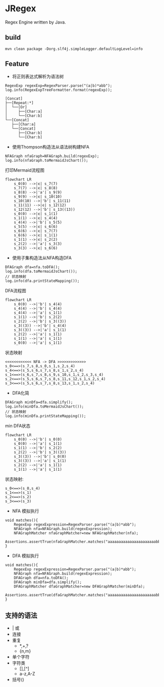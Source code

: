 # JRegex

Regex Engine written by Java.

## build

```shell
mvn clean package -Dorg.slf4j.simpleLogger.defaultLogLevel=info
```

## Feature

* 将正则表达式解析为语法树

```
RegexExp regexExp=RegexParser.parse("(a|b)*abb");
log.info(RegexExpTreeFormatter.format(regexExp));
```

```
[Concat]
├──[Repeat:*]
│  └──[Or]
│     ├──[Char:a]
│     └──[Char:b]
└──[Concat]
   ├──[Char:a]
   └──[Concat]
      ├──[Char:b]
      └──[Char:b]
```

* 使用Thompson构造法从语法树构建NFA

```
NFAGraph nfaGraph=NFAGraph.build(regexExp);
log.info(nfaGraph.toMermaidJsChart());
```

打印Mermaid流程图

```mermaid
flowchart LR
    s_0(0) -->|ϵ| s_7(7)
    s_7(7) -->|ϵ| s_8(8)
    s_8(8) -->|'a'| s_9(9)
    s_9(9) -->|ϵ| s_10(10)
    s_10(10) -->|'b'| s_11(11)
    s_11(11) -->|ϵ| s_12(12)
    s_12(12) -->|'b'| s_13((13))
    s_0(0) -->|ϵ| s_1(1)
    s_1(1) -->|ϵ| s_4(4)
    s_4(4) -->|'b'| s_5(5)
    s_5(5) -->|ϵ| s_6(6)
    s_6(6) -->|ϵ| s_7(7)
    s_6(6) -->|ϵ| s_1(1)
    s_1(1) -->|ϵ| s_2(2)
    s_2(2) -->|'a'| s_3(3)
    s_3(3) -->|ϵ| s_6(6)
```

* 使用子集构造法从NFA构造DFA

```
DFAGraph dfa=nfa.toDFA();
log.info(dfa.toMermaidJsChart());
// 状态映射
log.info(dfa.printStateMapping());
```

DFA流程图

```mermaid
flowchart LR
    s_0(0) -->|'b'| s_4(4)
    s_4(4) -->|'b'| s_4(4)
    s_4(4) -->|'a'| s_1(1)
    s_1(1) -->|'b'| s_2(2)
    s_2(2) -->|'b'| s_3((3))
    s_3((3)) -->|'b'| s_4(4)
    s_3((3)) -->|'a'| s_1(1)
    s_2(2) -->|'a'| s_1(1)
    s_1(1) -->|'a'| s_1(1)
    s_0(0) -->|'a'| s_1(1)
```

状态映射

```
<<<<<<<<<<<< NFA -> DFA >>>>>>>>>>>>>
s_0<==>(s_7,s_8,s_0,s_1,s_2,s_4)
s_4<==>(s_5,s_6,s_7,s_8,s_1,s_2,s_4)
s_1<==>(s_6,s_7,s_8,s_9,s_10,s_1,s_2,s_3,s_4)
s_2<==>(s_5,s_6,s_7,s_8,s_11,s_12,s_1,s_2,s_4)
s_3<==>(s_5,s_6,s_7,s_8,s_13,s_1,s_2,s_4)
```

* DFA化简

```
DFAGraph minDfa=dfa.simplify();
log.info(minDfa.toMermaidJsChart());
// 状态映射
log.info(minDfa.printStateMapping());
```

min DFA状态

```mermaid
flowchart LR
    s_0(0) -->|'b'| s_0(0)
    s_0(0) -->|'a'| s_1(1)
    s_1(1) -->|'b'| s_2(2)
    s_2(2) -->|'b'| s_3((3))
    s_3((3)) -->|'b'| s_0(0)
    s_3((3)) -->|'a'| s_1(1)
    s_2(2) -->|'a'| s_1(1)
    s_1(1) -->|'a'| s_1(1)
```

状态映射:

```
s_0<==>(s_0,s_4)
s_1<==>(s_1)
s_2<==>(s_2)
s_3<==>(s_3)
```

* NFA 模拟执行

```
void matches(){
    RegexExp regexExpression=RegexParser.parse("(a|b)*abb");
    NFAGraph nfa=NFAGraph.build(regexExpression);
    NFAGraphMatcher nfaGraphMatcher=new NFAGraphMatcher(nfa);
    Assertions.assertTrue(nfaGraphMatcher.matches("aaaaaaaaaaaaaaaaaaaaaabb"));
}
```

* DFA 模拟执行

```
void matches(){
    RegexExp regexExpression=RegexParser.parse("(a|b)*abb");
    NFAGraph nfa=NFAGraph.build(regexExpression);
    DFAGraph dfa=nfa.toDFA();
    DFAGraph minDfa=dfa.simplify();
    DFAGraphMatcher dfaGraphMatcher=new DFAGraphMatcher(minDfa);
    Assertions.assertTrue(dfaGraphMatcher.matches("aaaaaaaaaaaaaaaaaaaaaabb"));
}
```

## 支持的语法

- | 或
- 连接
- 重复
    - *,+,?
    - {n,m}
- 单个字符
- 字符类
  - [],[^]
  - a-z,A-Z
- 括号()
